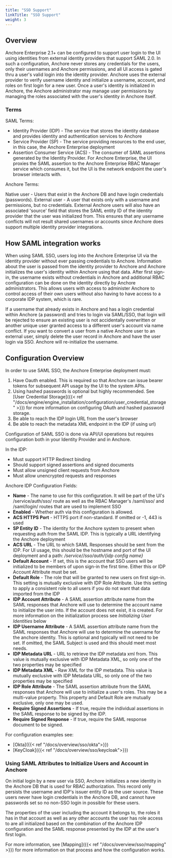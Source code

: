 ```yaml
---
title: "SSO Support"
linkTitle: "SSO Support"
weight: 3
---
```


## Overview

Anchore Enterprise 2.1+ can be configured to support user login to the UI using identities from external identity providers 
that support SAML 2.0. In such a configuration, Anchore never stores any credentials for the users, only their usernames 
and Anchore permissions, and all UI access is gated thru a user's valid login into the identity provider. Anchore uses the external 
provider to verify username identity and initialize a username, account, and roles on first login for a new user. Once a 
user's identity is initialized in Anchore, the Anchore administrator may manage user permissions by managing the roles 
associated with the user's identity in Anchore itself.

### Terms

SAML Terms:

* Identity Provider (IDP) - The service that stores the identity database and provides identity and authentication services to Anchore
* Service Provider (SP) - The service providing resources to the end user, in this case, the Anchore Enterprise deployment
* Assertion Consumer Service (ACS) - The consumer of SAML assertions generated by the Identity Provider. For Anchore Enterprise, 
the UI proxies the SAML assertion to the Anchore Enterprise RBAC Manager service which consumes it, but the UI is the network 
endpoint the user's browser interacts with.

Anchore Terms:

Native user - Users that exist in the Anchore DB and have login credentials (passwords).
External user - A user that exists only with a username and permissions, but no credentials. External Anchore users will 
also have an associated 'source' field that
stores the SAML entity ID of the identity provider that the user was initialized from. This ensures that any username 
conflicts will not result shared usernames or accounts since Anchore does support multiple identity provider integrations.


## How SAML integration works

When using SAML SSO, users log into the Anchore Enterprise UI via the identity provider without ever passing credentials to Anchore. 
Information about the user is passed from the identity provider to Anchore and Anchore initializes the user's identity within 
Anchore using that data. After first sign-in, the username exists without credentials in Anchore and additional RBAC configuration 
can be done on the identity directly by Anchore administrators. This allows users with access to administer Anchore to control 
access of their own users without also having to have access to a corporate IDP system, which is rare.

If a username that already exists in Anchore and has a login credential within Anchore (a password) and tries to login via 
SAML/SSO, that login will be rejected to ensure an existing user is not accidentally overwritten or another unique user 
granted access to a different user's account via name conflict. If you want to convert a user from a native Anchore user 
to an external user, simply delete the user record in Anchore and have the user login via SSO. Anchore will re-initialize the username.
 

## Configuration Overview

In order to use SAML SSO, the Anchore Enterprise deployment must:
1. Have Oauth enabled. This is required so that Anchore can issue bearer tokens for subsequent API usage by the UI to the system APIs.
1. Using hashed passwords is optional but highly recommended. See [User Credential Storage]({{< ref "/docs/engine/engine_installation/configuration/user_credential_storage" >}})
for more information on configuring OAuth and hashed password storage.
1. Be able to reach the IDP login URL from the user's browser
1. Be able to reach the metadata XML endpoint in the IDP (if using url)

Configuration of SAML SSO is done via API/UI operations but requires configuration both in your Identity Provider and in Anchore.

In the IDP:
* Must support HTTP Redirect binding
* Should support signed assertions and signed documents
* Must allow unsigned client requests from Anchore 
* Must allow unencrypted requests and responses

Anchore IDP Configuration Fields:

* **Name** - The name to use for this configuration. It will be part of the UI's /service/auth/sso/<name> route as well as 
the RBAC Manager's /saml/sso/<name> and /saml/login/<name> routes that are used to implement SSO
* **Enabled** - Whether auth via this configuration is allowed.
* **ACS HTTPS Port** - HTTPS port if non-standard. If omitted or -1, 443 is used
* **SP Entity ID** - The identity for the Anchore system to present when requesting auth from the SAML IDP. This is typically 
a URL identifying the Anchore deployment
* **ACS URL** - The URL to which SAML Responses should be sent from the IDP. For UI usage, this should be the hostname and 
port of the UI deployment and a path: */service//sso/auth/{idp config name}*
* **Default Account** - If set, this is the account that SSO users will be initialized to be members of upon sign-in the 
first time. Either this or IDP Account Attribute must be set.
* **Default Role** - The role that will be granted to new users on first sign-in. This setting is mutually exclusive with 
IDP Role Attribute. Use this setting to apply a consistent role to all users if you do not want that data imported from the IDP 
* **IDP Account Attribute** - A SAML assertion attribute name from the SAML responses that Anchore will use to determine 
the account name to initialize the user into. If the account does not exist, it is created. For more information on the initialization process see _Initializing User Identities_ below
* **IDP Username Attribute** - A SAML assertion attribute name from the SAML responses that Anchore will use to determine 
the username for the anchore identity. This is optional and typically will not need to be set. If omitted, the SAML Subject is used and this should meet most needs.
* **IDP Metadata URL** - URL to retrieve the IDP metadata xml from. This value is mutually exclusive with IDP Metadata XML, 
so only one of the two properties may be specified
* **IDP Metadata XML** - Raw XML for the IDP metadata. This value is mutually exclusive with IDP Metadata URL, so only one 
of the two properties may be specified
* **IDP Role Attribute** - The SAML assertion attribute from the SAML responses that Anchore will use to initialize a user's 
roles. This may be a multi-value property. This property and Default Role are mutually exclusive, only one may be used.
* **Require Signed Assertions** - If true, require the individual assertions in the SAML response to be signed by the IDP. 
* **Require Signed Response** - If true, require the SAML response document to be signed.

For configuration examples see:

* [Okta]({{< ref "/docs/overview/sso/okta">}})
* [KeyCloak]({{< ref "/docs/overview/sso/keycloak">}})


### Using SAML Attributes to Initialize Users and Account in Anchore

On initial login by a new user via SSO, Anchore initializes a new identity in the Anchore DB that is used for RBAC authorization. 
This record only persists the username and IDP's issuer entity ID as the user source. These users never have login credentials in the Anchore DB,
and cannot have passwords set so no non-SSO login in possible for these users.

The properties of the user including the account it belongs to, the roles it has in that account as well as any other accounts the user has role access to
are all initialized based on the combination of the Anchore IDP configuration and the SAML response presented by the IDP at the user's first login.

For more information, see [Mapping]({{< ref "/docs/overview/sso/mapping" >}}) for more information on that process and how the configuration works.
